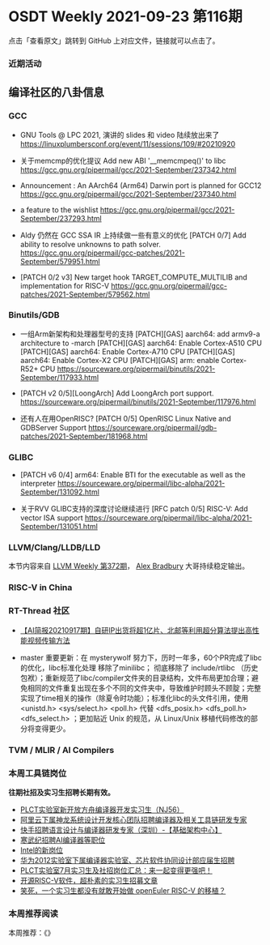 # OSDT Weekly 2021-09-23 第116期

点击「查看原文」跳转到 GitHub 上对应文件，链接就可以点击了。

### 近期活动

## 编译社区的八卦信息

### GCC

- GNU Tools @ LPC 2021, 演讲的 slides 和 video 陆续放出来了
  https://linuxplumbersconf.org/event/11/sessions/109/#20210920

- 关于memcmp的优化提议 Add new ABI '__memcmpeq()' to libc
  https://gcc.gnu.org/pipermail/gcc/2021-September/237342.html

- Announcement : An AArch64 (Arm64) Darwin port is planned for GCC12
  https://gcc.gnu.org/pipermail/gcc/2021-September/237340.html

- a feature to the wishlist
  https://gcc.gnu.org/pipermail/gcc/2021-September/237293.html

- Aldy 仍然在 GCC SSA IR 上持续做一些有意义的优化
  [PATCH 0/7] Add ability to resolve unknowns to path solver.
  https://gcc.gnu.org/pipermail/gcc-patches/2021-September/579951.html

- [PATCH 0/2 v3] New target hook TARGET_COMPUTE_MULTILIB and implementation for RISC-V
  https://gcc.gnu.org/pipermail/gcc-patches/2021-September/579562.html

### Binutils/GDB

- 一组Arm新架构和处理器型号的支持
  [PATCH][GAS] aarch64: add armv9-a architecture to -march
  [PATCH][GAS] aarch64: Enable Cortex-A510 CPU
  [PATCH][GAS] aarch64: Enable Cortex-A710 CPU
  [PATCH][GAS] aarch64: Enable Cortex-X2 CPU
  [PATCH][GAS] arm: enable Cortex-R52+ CPU
  https://sourceware.org/pipermail/binutils/2021-September/117933.html

- [PATCH v2 0/5][LoongArch] Add LoongArch port support.
  https://sourceware.org/pipermail/binutils/2021-September/117976.html

- 还有人在用OpenRISC?
  [PATCH 0/5] OpenRISC Linux Native and GDBServer Support
  https://sourceware.org/pipermail/gdb-patches/2021-September/181968.html

### GLIBC

- [PATCH v6 0/4] arm64: Enable BTI for the executable as well as the interpreter
  https://sourceware.org/pipermail/libc-alpha/2021-September/131092.html

- 关于RVV GLIBC支持的深度讨论继续进行
  [RFC patch 0/5] RISC-V: Add vector ISA support
  https://sourceware.org/pipermail/libc-alpha/2021-September/131051.html

### LLVM/Clang/LLDB/LLD

本节内容来自 [LLVM Weekly 第372期](http://llvmweekly.org/issue/372)，
[Alex Bradbury](https://www.linkedin.com/in/alex-bradbury/) 大哥持续稳定输出。

### RISC-V in China


### RT-Thread 社区
- [【AI简报20210917期】自研IP出货将超1亿片、北邮等利用超分算法提出高性能视频传输方法](https://mp.weixin.qq.com/s/p2GNdp1pXeLaZibDodUoeQ)

- master 重要更新：在 mysterywolf 努力下，历时一年多，60个PR完成了libc的优化，libc标准化处理
  移除了minilibc； 彻底移除了 include/rtlibc （历史包袱）；重新规范了libc/compiler文件夹的目录结构，文件布局更加合理；避免相同的文件重复出现在多个不同的文件夹中，导致维护时顾头不顾腚；完整实现了time相关的操作（除夏令时功能）；标准化libc的头文件引用，使用 <unistd.h> <sys/select.h> <poll.h> 代替 <dfs_posix.h> <dfs_poll.h> <dfs_select.h> ；更加贴近 Unix 的规范，从 Linux/Unix 移植代码修改的部分将变得更少。

### TVM / MLIR / AI Compilers

### 本周工具链岗位

**往期社招及实习生招聘长期有效。**

- [PLCT实验室新开放方舟编译器开发实习生（NJ56）](https://mp.weixin.qq.com/s/lPp5RvjYhpDIGsp-luLzKQ)
- [阿里云下属神龙系统设计开发核心团队招聘编译器及相关工具链研发专家](https://mp.weixin.qq.com/s/h3ELBXBHfNjZCyCRixqnOQ)
- [快手招聘语言设计与编译器研发专家（深圳）-【基础架构中心】](https://mp.weixin.qq.com/s/QTWnlaBFtWQ3YThHJSIhbA)
- [寒武纪招聘AI编译器等职位](https://mp.weixin.qq.com/s/LWpDXEA2rJ1wx9mr8XoWxw)
- [Intel的新岗位](https://mp.weixin.qq.com/s/xs-deMCI4ob7WX0vIRZMZw)
- [华为2012实验室下属编译器实验室、芯片软件协同设计部应届生招聘](https://mp.weixin.qq.com/s/dMkGkbgNvW--D6fLthfoPA)
- [PLCT实验室7月实习生及社招岗位汇总：来一起变得更强吧！](https://mp.weixin.qq.com/s/lL5_L2oh-kNvP8wHMARSAg)
- [开源RISC-V软件，超朴素的实习生招募文章](https://mp.weixin.qq.com/s/ETtlYTHa_41SYrxpSuh_sw)
- [笑死，一个实习生都没有就敢开始做 openEuler RISC-V 的移植？](https://mp.weixin.qq.com/s/x_LUxu1dJTaN6VS7DU6xsg)

### 本周推荐阅读

本周推荐：《》
